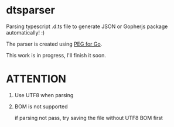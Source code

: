 # dtsparser
Parsing typescript .d.ts file to generate JSON or Gopherjs package automatically! :)

The parser is created using [PEG for Go](https://github.com/pointlander/peg).

This work is in progress, I'll finish it soon. 

# ATTENTION

1. Use UTF8 when parsing

2. BOM is not supported
    
    if parsing not pass, try saving the file without UTF8 BOM first
